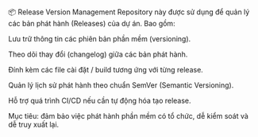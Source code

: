 📦 Release Version Management
Repository này được sử dụng để quản lý các bản phát hành (Releases) của dự án. Bao gồm:

Lưu trữ thông tin các phiên bản phần mềm (versioning).

Theo dõi thay đổi (changelog) giữa các bản phát hành.

Đính kèm các file cài đặt / build tương ứng với từng release.

Quản lý lịch sử phát hành theo chuẩn SemVer (Semantic Versioning).

Hỗ trợ quá trình CI/CD nếu cần tự động hóa tạo release.

Mục tiêu: đảm bảo việc phát hành phần mềm có tổ chức, dễ kiểm soát và dễ truy xuất lại.
